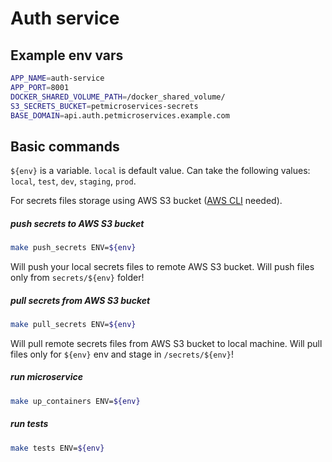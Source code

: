 # Auth service
## Example env vars
```bash
APP_NAME=auth-service
APP_PORT=8001
DOCKER_SHARED_VOLUME_PATH=/docker_shared_volume/
S3_SECRETS_BUCKET=petmicroservices-secrets
BASE_DOMAIN=api.auth.petmicroservices.example.com
```
## Basic commands
`${env}` is a variable. `local` is default value. Can take the following values: `local`, `test`, `dev`, `staging`, `prod`.

For secrets files storage using AWS S3 bucket ([AWS CLI](https://aws.amazon.com/cli/) needed).
##### push secrets to AWS S3 bucket
```bash
make push_secrets ENV=${env}
```
Will push your local secrets files to remote AWS S3 bucket.
Will push files only from `secrets/${env}` folder!
##### pull secrets from AWS S3 bucket
```bash
make pull_secrets ENV=${env}
```
Will pull remote secrets files from AWS S3 bucket to local machine.
Will pull files only for `${env}` env and stage in `/secrets/${env}`!
##### run microservice
```bash
make up_containers ENV=${env}
```
##### run tests
```bash
make tests ENV=${env}
```
